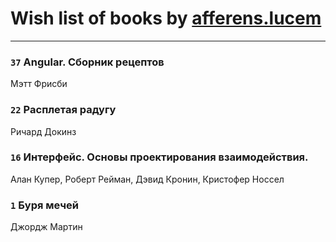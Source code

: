 # Wish list of books by [afferens.lucem](http://vk.com/id196071655)
---

### `37` Angular. Сборник рецептов
Мэтт Фрисби

### `22` Расплетая радугу
Ричард Докинз

### `16` Интерфейс. Основы проектирования взаимодействия.
Алан Купер, Роберт Рейман, Дэвид Кронин, Кристофер Носсел

### `1` Буря мечей
Джордж Мартин

